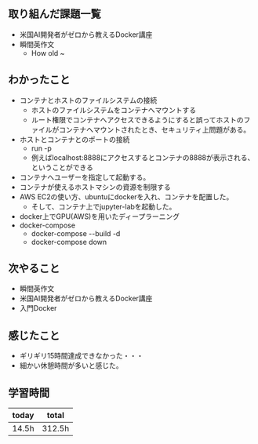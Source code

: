 ## 取り組んだ課題一覧

- 米国AI開発者がゼロから教えるDocker講座
- 瞬間英作文
	- How old ~
## わかったこと

- コンテナとホストのファイルシステムの接続
	- ホストのファイルシステムをコンテナへマウントする
	- ルート権限でコンテナへアクセスできるようにすると誤ってホストのファイルがコンテナへマウントされたとき、セキュリティ上問題がある。
- ホストとコンテナとのポートの接続
	- run -p
	- 例えばlocalhost:8888にアクセスするとコンテナの8888が表示される、ということができる
- コンテナへユーザーを指定して起動する。
- コンテナが使えるホストマシンの資源を制限する
- AWS EC2の使い方、ubuntuにdockerを入れ、コンテナを配置した。
	- そして、コンテナ上でjupyter-labを起動した。
- docker上でGPU(AWS)を用いたディープラーニング
- docker-compose
	- docker-compose --build -d
	- docker-compose down
## 次やること

- 瞬間英作文
- 米国AI開発者がゼロから教えるDocker講座
- 入門Docker
## 感じたこと

- ギリギリ15時間達成できなかった・・・
- 細かい休憩時間が多いと感じた。
## 学習時間

| today | total |
| ----- | ----- |
| 14.5h | 312.5h     |
